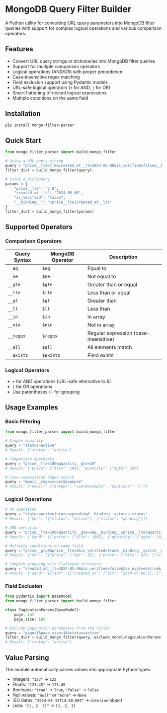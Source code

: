 # MongoDB Query Filter Builder

A Python utility for converting URL query parameters into MongoDB filter queries with support for complex logical operations and various comparison operators.

## Features

- Convert URL query strings or dictionaries into MongoDB filter queries
- Support for multiple comparison operators
- Logical operations (AND/OR) with proper precedence
- Case-insensitive regex matching
- Field exclusion support using Pydantic models
- URL-safe logical operators (`+` for AND, `|` for OR)
- Smart flattening of nested logical expressions
- Multiple conditions on the same field

## Installation

```bash
pip install mongo-filter-parser
```

## Quick Start

```python
from mongo_filter_parser import build_mongo_filter

# Using a URL query string
query = "price__lte=7.8&created_at__lt=2024-05-08&is_verified=false&__binding__=(price__lte|created_at__lt)"
filter_dict = build_mongo_filter(query)

# Using a dictionary
params = {
    "price__lte": "7.8",
    "created_at__lt": "2024-05-08",
    "is_verified": "false",
    "__binding__": "(price__lte|created_at__lt)"
}
filter_dict = build_mongo_filter(params)
```

## Supported Operators

### Comparison Operators

| Query Syntax | MongoDB Operator | Description |
|-------------|------------------|-------------|
| `__eq` | `$eq` | Equal to |
| `__ne` | `$ne` | Not equal to |
| `__gte` | `$gte` | Greater than or equal |
| `__lte` | `$lte` | Less than or equal |
| `__gt` | `$gt` | Greater than |
| `__lt` | `$lt` | Less than |
| `__in` | `$in` | In array |
| `__nin` | `$nin` | Not in array |
| `__regex` | `$regex` | Regular expression (case-insensitive) |
| `__all` | `$all` | All elements match |
| `__exists` | `$exists` | Field exists |

### Logical Operators

- `+` for AND operations (URL-safe alternative to &)
- `|` for OR operations
- Use parentheses `()` for grouping

## Usage Examples

### Basic Filtering

```python
from mongo_filter_parser import build_mongo_filter

# Simple equality
query = "status=active"
# Result: {"status": "active"}

# Comparison operators
query = "price__lte=100&quantity__gte=10"
# Result: {"price": {"$lte": 100}, "quantity": {"$gte": 10}}

# Case-insensitive regex search
query = "email__regex=user@example"
# Result: {"email": {"$regex": "user@example", "$options": "i"}}
```

### Logical Operations

```python
# OR operation
query = "status=active|status=pending&__binding__=status|status"
# Result: {"$or": [{"status": "active"}, {"status": "pending"}]}

# AND operation
query = "price__lte=100+quantity__gte=10&__binding__=price__lte+quantity__gte"
# Result: {"$and": [{"price": {"$lte": 100}}, {"quantity": {"$gte": 10}}]}

# Multiple conditions on same field
query = "price__gt=8&price__lte=4&is_verified=true&__binding__=price__gt|price__lte|is_verified"
# Result: {"$or": [{"price": {"$gt": 8}}, {"price": {"$lte": 4}}, {"is_verified": true}]}

# Complex grouping with flattened structure
query = "created_at__lt=2024-05-08&is_verified=false&has_evolved=true&__binding__=((created_at__lt|is_verified)+has_evolved)"
# Result: {"$and": [{"$or": [{"created_at": {"$lt": "2024-05-08"}}, {"is_verified": false}]}, {"has_evolved": true}]}
```

### Field Exclusion

```python
from pydantic import BaseModel
from mongo_filter_parser import build_mongo_filter

class PaginationParams(BaseModel):
    page: int
    page_size: int

# Exclude pagination parameters from the filter
query = "page=1&page_size=10&status=active"
filter_dict = build_mongo_filter(query, exclude_model=PaginationParams)
# Result: {"status": "active"}
```

## Value Parsing

The module automatically parses values into appropriate Python types:

- Integers: `"123"` → `123`
- Floats: `"123.45"` → `123.45`
- Booleans: `"true"` → `True`, `"false"` → `False`
- Null values: `"null"` or `"none"` → `None`
- ISO dates: `"2024-01-15T14:30:00Z"` → `datetime` object
- Lists: `"[1, 2, 3]"` → `[1, 2, 3]`
